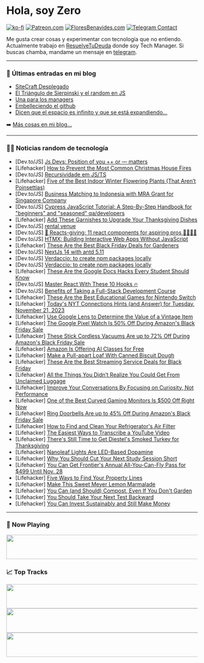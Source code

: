 # Hola, soy Zero

[![ko-fi](https://ko-fi.com/img/githubbutton_sm.svg)](https://ko-fi.com/J3J4N0LUK)
[![Patreon.com](https://img.shields.io/endpoint.svg?url=https%3A%2F%2Fshieldsio-patreon.vercel.app%2Fapi%3Fusername%3Dzerodragon%26type%3Dpatrons&style=for-the-badge)](https://patreon.com/zerodragon)
[![FloresBenavides.com](https://img.shields.io/website?down_message=oops&label=MiBlog&style=for-the-badge&up_message=online&url=https%3A%2F%2Ffloresbenavides.com)](https://floresbenavides.com)
[![Telegram Contact](https://img.shields.io/badge/escr%C3%ADbeme-ZeroDragon-%2326A5E4?style=for-the-badge&logo=telegram)](https://t.me/zerodragon)

Me gusta crear cosas y experimentar con tecnología que no entiendo.
Actualmente trabajo en [ResuelveTuDeuda](http://github.com/resuelve) donde soy Tech Manager.
Si buscas chamba, mandame un mensaje en [telegram](https://t.me/zerodragon).

---

### 📕 Últimas entradas en mi blog
<!-- BLOG-POST-LIST:START -->
- [SiteCraft Desplegado](https://floresbenavides.com/sitecraft-desplegado/)
- [El Triángulo de Sierpinski y el random en JS](https://floresbenavides.com/el-triangulo-de-sierpinski-y-el-random-en-js/)
- [Una para los managers](https://floresbenavides.com/una-para-los-managers/)
- [Embelleciendo el github](https://floresbenavides.com/embelleciendo-el-github/)
- [Dicen que el espacio es infinito y que se está expandiendo…](https://floresbenavides.com/dicen-que-el-espacio-es-infinito-y-que-se-esta-expandiendo/)
<!-- BLOG-POST-LIST:END -->

➡️ [Más cosas en mi blog...](https://floresbenavides.com)

---

### 👨‍💻 Noticias random de tecnología
<!-- TECH-POSTS:START -->
- [Dev.to/JS] [Js Devs: Position of you ++ or — matters](https://dev.to/chocoscoding/js-devs-position-of-you-or-matters-4a49)
- [Lifehacker] [How to Prevent the Most Common Christmas House Fires](https://lifehacker.com/home/prevent-christmas-fires)
- [Dev.to/JS] [Recursividade em JS/TS](https://dev.to/pedr0d1as/recursividade-em-jsts-18mo)
- [Lifehacker] [Five of the Best Indoor Winter Flowering Plants &lpar;That Aren’t Poinsettias&rpar;](https://lifehacker.com/home/best-indoor-winter-flowering-plants)
- [Dev.to/JS] [Business Matching to Indonesia with MRA Grant for Singapore Company](https://dev.to/mragrant/business-matching-to-indonesia-with-mra-grant-for-singapore-company-518)
- [Dev.to/JS] [Cypress JavaScript Tutorial: A Step-By-Step Handbook for &quot;beginners&quot; and &quot;seasoned&quot; qa/developers](https://dev.to/kailashpathak7/cypress-javascript-tutorial-a-step-by-step-handbook-for-beginners-and-seasoned-qadevelopers-4alg)
- [Lifehacker] [Add These Garnishes to Upgrade Your Thanksgiving Dishes](https://lifehacker.com/food-drink/thanksgiving-garnishes)
- [Dev.to/JS] [rental venue](https://dev.to/partyplace/rental-venue-4jcf)
- [Dev.to/JS] [🦃 Reacts-giving: 11 react components for aspiring pros 👩🏻‍🌾🍁](https://dev.to/copilotkit/reacts-giving-11-react-components-for-aspiring-pros-eck)
- [Dev.to/JS] [HTMX: Building Interactive Web Apps Without JavaScript](https://dev.to/teach_wizbits/htmx-building-interactive-web-apps-without-javascript-b61)
- [Lifehacker] [These Are the Best Black Friday Deals for Gardeners](https://lifehacker.com/home/black-friday-gardening-deals)
- [Dev.to/JS] [NextJs 14 with antd 5.11](https://dev.to/ahmadfarazcrypto/nextjs-14-with-antd-511-11h9)
- [Dev.to/JS] [Verdaccio: to create npm packages locally](https://dev.to/nyruchi/verdaccio-to-create-npm-packages-locally-2e5k)
- [Dev.to/JS] [Verdaccio: to create npm packages locally](https://dev.to/nyruchi/verdaccio-to-create-npm-packages-locally-2273)
- [Lifehacker] [These Are the Google Docs Hacks Every Student Should Know](https://lifehacker.com/family/google-docs-hacks-for-students)
- [Dev.to/JS] [Master React With These 10 Hooks 🔥](https://dev.to/chaoocharles/master-react-with-these-10-hooks-5mm)
- [Dev.to/JS] [Benefits of Taking a Full-Stack Development Course](https://dev.to/redapplekolkata/benefits-of-taking-a-full-stack-development-course-4k8a)
- [Lifehacker] [These Are the Best Educational Games for Nintendo Switch](https://lifehacker.com/entertainment/the-best-educational-games-for-nintendo-switch)
- [Lifehacker] [Today&#39;s NYT Connections Hints &lpar;and Answer&rpar; for Tuesday, November 21, 2023](https://lifehacker.com/entertainment/nyt-connections-answer-today-november-21-2023)
- [Lifehacker] [Use Google Lens to Determine the Value of a Vintage Item](https://lifehacker.com/home/google-lens-vintage-items)
- [Lifehacker] [The Google Pixel Watch Is 50% Off During Amazon&#39;s Black Friday Sale](https://lifehacker.com/tech/google-pixel-watch-amazon-black-friday-sale)
- [Lifehacker] [These Stick Cordless Vacuums Are up to 72% Off During Amazon&#39;s Black Friday Sale](https://lifehacker.com/home/stick-cordless-vacuums-black-friday-sale-amazon)
- [Lifehacker] [Amazon Is Offering AI Classes for Free](https://lifehacker.com/tech/amazon-offering-ai-classes-for-free)
- [Lifehacker] [Make a Pull-apart Loaf With Canned Biscuit Dough](https://lifehacker.com/food-drink/pillsbury-pull-apart-loaf-with-canned-biscuit-dough)
- [Lifehacker] [These Are the Best Streaming Service Deals for Black Friday](https://lifehacker.com/entertainment/best-black-friday-streaming-service-deals)
- [Lifehacker] [All the Things You Didn’t Realize You Could Get From Unclaimed Luggage](https://lifehacker.com/money/everything-you-didnt-know-you-can-buy-from-unclained-luggage)
- [Lifehacker] [Improve Your Conversations By Focusing on Curiosity, Not Performance](https://lifehacker.com/health/make-better-small-talk)
- [Lifehacker] [One of the Best Curved Gaming Monitors Is $500 Off Right Now](https://lifehacker.com/tech/samsung-g8-curved-gaming-monitor-sale-black-friday)
- [Lifehacker] [Ring Doorbells Are up to 45% Off During Amazon&#39;s Black Friday Sale](https://lifehacker.com/tech/amazon-ring-doorbell-black-friday-deals)
- [Lifehacker] [How to Find and Clean Your Refrigerator&#39;s Air Filter](https://lifehacker.com/home/clean-refrigerator-air-filter)
- [Lifehacker] [The Easiest Ways to Transcribe a YouTube Video](https://lifehacker.com/tech/how-to-transcribe-youtube-videos)
- [Lifehacker] [There&#39;s Still Time to Get Diestel&#39;s Smoked Turkey for Thanksgiving](https://lifehacker.com/food-drink/diestels-smoked-turkey-thanksgiving)
- [Lifehacker] [Nanoleaf Lights Are LED-Based Dopamine](https://lifehacker.com/tech/nanoleaf-smart-lights)
- [Lifehacker] [Why You Should Cut Your Next Study Session Short](https://lifehacker.com/family/use-the-zeigarnik-effect-for-better-recall-while-studying)
- [Lifehacker] [You Can Get Frontier&#39;s Annual All-You-Can-Fly Pass for $499 Until Nov. 28](https://lifehacker.com/travel/frontiers-annual-all-you-can-fly-pass-deal)
- [Lifehacker] [Five Ways to Find Your Property Lines](https://lifehacker.com/home/find-property-lines)
- [Lifehacker] [Make This Sweet Meyer Lemon Marmalade](https://lifehacker.com/food-drink/sweet-meyer-lemon-marmalade-recipe)
- [Lifehacker] [You Can &lpar;and Should&rpar; Compost, Even If You Don&#39;t Garden](https://lifehacker.com/home/compost-use-beyond-gardens)
- [Lifehacker] [You Should Take Your Next Test Backward](https://lifehacker.com/family/take-tests-backward-to-calm-nerves-and-focus)
- [Lifehacker] [You Can Invest Sustainably and Still Make Money](https://lifehacker.com/money/what-is-sustainable-investing)<!-- TECH-POSTS:END -->

---

### 🎵 Now Playing
<a href="https://spotify-now-playing-dun.vercel.app/now-playing?open"><img src="https://spotify-now-playing-dun.vercel.app/now-playing" width="540" height="64"></a>

### 📈 Top Tracks
<a href="https://spotify-now-playing-dun.vercel.app/top-tracks?i=1&open"><img src="https://spotify-now-playing-dun.vercel.app/top-tracks?i=1" width="540" height="64"></a>
<a href="https://spotify-now-playing-dun.vercel.app/top-tracks?i=2&open"><img src="https://spotify-now-playing-dun.vercel.app/top-tracks?i=2" width="540" height="64"></a>
<a href="https://spotify-now-playing-dun.vercel.app/top-tracks?i=3&open"><img src="https://spotify-now-playing-dun.vercel.app/top-tracks?i=3" width="540" height="64"></a>
